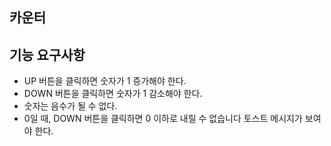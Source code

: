## 카운터

## 기능 요구사항
- UP 버튼을 클릭하면 숫자가 1 증가해야 한다.
- DOWN 버튼을 클릭하면 숫자가 1 감소해야 한다.
- 숫자는 음수가 될 수 없다.
- 0일 때, DOWN 버튼을 클릭하면 0 이하로 내릴 수 없습니다 토스트 메시지가 보여야 한다.